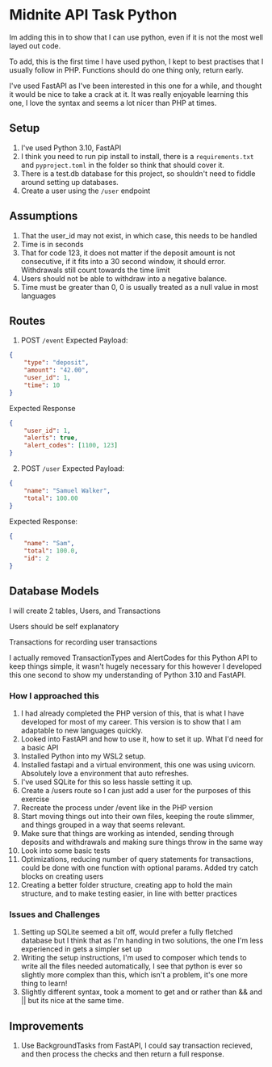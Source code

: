# Midnite API Task Python

Im adding this in to show that I can use python, even if it is not the most well layed out code.

To add, this is the first time I have used python, I kept to best practises that I usually follow in PHP. Functions should do one thing only, return early.

I've used FastAPI as I've been interested in this one for a while, and thought it would be nice to take a crack at it. It was really enjoyable learning this one, I love the syntax and seems a lot nicer than PHP at times. 

## Setup 
1. I've used Python 3.10, FastAPI
2. I think you need to run pip install to install, there is a `requirements.txt` and `pyproject.toml` in the folder so think that should cover it.
2. There is a test.db database for this project, so shouldn't need to fiddle around setting up databases.
3. Create a user using the `/user` endpoint 


## Assumptions
1. That the user_id may not exist, in which case, this needs to be handled
2. Time is in seconds
3. That for code 123, it does not matter if the deposit amount is not consecutive, if it fits into a 30 second window, it should error. Withdrawals still count towards the time limit
4. Users should not be able to withdraw into a negative balance.
5. Time must be greater than 0, 0 is usually treated as a null value in most languages

## Routes

1. POST `/event`
Expected Payload:
```json
{
    "type": "deposit",
    "amount": "42.00",
    "user_id": 1,
    "time": 10
}
```

Expected Response
```json
{
    "user_id": 1,
    "alerts": true,
    "alert_codes": [1100, 123]
}
```

2. POST `/user`
Expected Payload:
```json
{
    "name": "Samuel Walker",
    "total": 100.00
}
```

Expected Response:
```json
{
    "name": "Sam",
    "total": 100.0,
    "id": 2
}
```

## Database Models
I will create 2 tables, Users, and Transactions

Users should be self explanatory

Transactions for recording user transactions

I actually removed TransactionTypes and AlertCodes for this Python API to keep things simple, it wasn't hugely necessary for this however I developed this one second to
show my understanding of Python 3.10 and FastAPI.


### How I approached this

1. I had already completed the PHP version of this, that is what I have developed for most of my career. This version is to show that I am adaptable to new languages quickly. 
2. Looked into FastAPI and how to use it, how to set it up. What I'd need for a basic API
3. Installed Python into my WSL2 setup.
4. Installed fastapi and a virtual environment, this one was using uvicorn. Absolutely love a environment that auto refreshes.
5. I've used SQLite for this so less hassle setting it up. 
5. Create a /users route so I can just add a user for the purposes of this exercise
6. Recreate the process under /event like in the PHP version
7. Start moving things out into their own files, keeping the route slimmer, and things grouped in a way that seems relevant. 
8. Make sure that things are working as intended, sending through deposits and withdrawals and making sure things throw in the same way
9. Look into some basic tests
10. Optimizations, reducing number of query statements for transactions, could be done with one function with optional params. Added try catch blocks on creating users
11. Creating a better folder structure, creating app to hold the main structure, and to make testing easier, in line with better practices

### Issues and Challenges
1. Setting up SQLite seemed a bit off, would prefer a fully fletched database but I think that as I'm handing in two solutions, the one I'm less experienced in gets a simpler set up
2. Writing the setup instructions, I'm used to composer which tends to write all the files needed automatically, I see that python is ever so slightly more complex than this, which isn't a problem, it's one more thing to learn!
3. Slightly different syntax, took a moment to get and or rather than && and || but its nice at the same time.


## Improvements
1. Use BackgroundTasks from FastAPI, I could say transaction recieved, and then process the checks and then return a full response. 